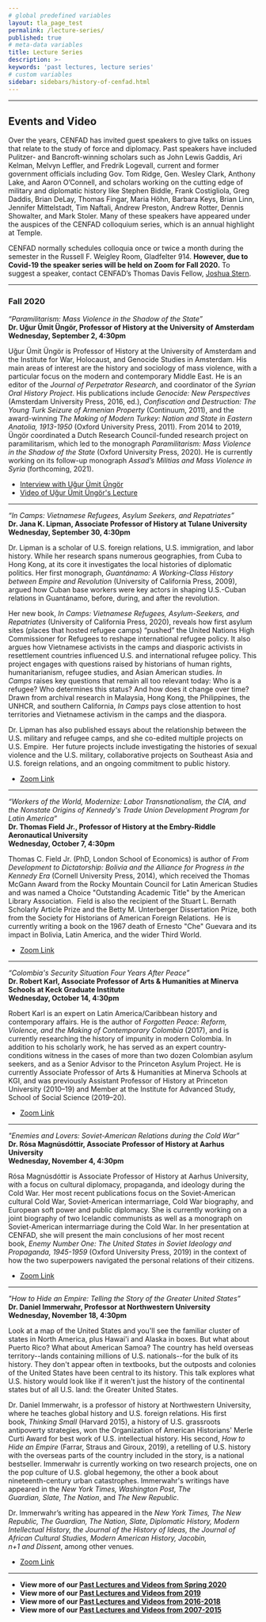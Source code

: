 ```yaml
---
# global predefined variables
layout: tla_page_test
permalink: /lecture-series/
published: true
# meta-data variables
title: Lecture Series
description: >-
keywords: 'past lectures, lecture series'
# custom variables
sidebar: sidebars/history-of-cenfad.html     
---
```

___

## Events and Video
Over the years, CENFAD has invited guest speakers to give talks on issues that relate to the study of force and diplomacy. Past speakers have included Pulitzer- and Bancroft-winning scholars such as John Lewis Gaddis, Ari Kelman, Melvyn Leffler, and Fredrik Logevall, current and former government officials including Gov. Tom Ridge, Gen. Wesley Clark, Anthony Lake, and Aaron O’Connell, and scholars working on the cutting edge of military and diplomatic history like Stephen Biddle, Frank Costigliola, Greg Daddis, Brian DeLay, Thomas Fingar, Maria Höhn, Barbara Keys, Brian Linn, Jennifer Mittelstadt, Tim Naftali, Andrew Preston, Andrew Rotter, Dennis Showalter, and Mark Stoler. Many of these speakers have appeared under the auspices of the CENFAD colloquium series, which is an annual highlight at Temple. 

CENFAD normally schedules colloquia once or twice a month during the semester in the Russell F. Weigley Room, Gladfelter 914. **However, due to Covid-19 the speaker series will be held on Zoom for Fall 2020.** To suggest a speaker, contact CENFAD’s Thomas Davis Fellow, [Joshua Stern](mailto:tuj64084@temple.edu).

___

### Fall 2020
_“Paramilitarism: Mass Violence in the Shadow of the State”_<br>
**Dr. Uğur Ümit Üngör, Professor of History at the University of Amsterdam**<br>
**Wednesday, September 2, 4:30pm**<br>

Uğur Ümit Üngör is Professor of History at the University of Amsterdam and the Institute for War, Holocaust, and Genocide Studies in Amsterdam. His main areas of interest are the history and sociology of mass violence, with a particular focus on the modern and contemporary Middle East. He is an editor of the _Journal of Perpetrator Research_, and coordinator of the _Syrian Oral History Project_. His publications include _Genocide: New Perspectives_ (Amsterdam University Press, 2016, ed.), _Confiscation and Destruction: The Young Turk Seizure of Armenian Property_ (Continuum, 2011), and the award-winning _The Making of Modern Turkey: Nation and State in Eastern Anatolia, 1913-1950_ (Oxford University Press, 2011). From 2014 to 2019, Üngör coordinated a Dutch Research Council-funded research project on paramilitarism, which led to the monograph _Paramilitarism: Mass Violence in the Shadow of the State_ (Oxford University Press, 2020). He is currently working on its follow-up monograph _Assad’s Militias and Mass Violence in Syria_ (forthcoming, 2021).

- [Interview with Uğur Ümit Üngör](https://drive.google.com/file/d/1mfICG5ivNFcdKdSCmhZUoEmTUqhc17Ip/view)
- [Video of Uğur Ümit Üngör's Lecture](https://drive.google.com/file/d/1Zlb7oRldt4AnTa_5H8NwV_1E9dLtdCB9/view)

___

_“In Camps: Vietnamese Refugees, Asylum Seekers, and Repatriates”_<br>
**Dr. Jana K. Lipman, Associate Professor of History at Tulane University**<br>
**Wednesday, September 30, 4:30pm**<br>

Dr. Lipman is a scholar of U.S. foreign relations, U.S. immigration, and labor history. While her research spans numerous geographies, from Cuba to Hong Kong, at its core it investigates the local histories of diplomatic politics. Her first monograph, _Guantánamo: A Working-Class History between Empire and Revolution_ (University of California Press, 2009), argued how Cuban base workers were key actors in shaping U.S.-Cuban relations in Guantánamo, before, during, and after the revolution. 

Her new book, _In Camps: Vietnamese Refugees, Asylum-Seekers, and Repatriates_ (University of California Press, 2020), reveals how first asylum sites (places that hosted refugee camps) “pushed” the United Nations High Commissioner for Refugees to reshape international refugee policy. It also argues how Vietnamese activists in the camps and diasporic activists in resettlement countries influenced U.S. and international refugee policy. This project engages with questions raised by historians of human rights, humanitarianism, refugee studies, and Asian American studies. _In Camps_ raises key questions that remain all too relevant today: Who is a refugee? Who determines this status? And how does it change over time? Drawn from archival research in Malaysia, Hong Kong, the Philippines, the UNHCR, and southern California, _In Camps_ pays close attention to host territories and Vietnamese activism in the camps and the diaspora.

Dr. Lipman has also published essays about the relationship between the U.S. military and refugee camps, and she co-edited multiple projects on U.S. Empire.  Her future projects include investigating the histories of sexual violence and the U.S. military, collaborative projects on Southeast Asia and U.S. foreign relations, and an ongoing commitment to public history.

- [Zoom Link](https://temple.zoom.us/j/95791045425)

___

_“Workers of the World, Modernize: Labor Transnationalism, the CIA, and the Nonstate Origins of Kennedy's Trade Union Development Program for Latin America”_<br>
**Dr. Thomas Field Jr., Professor of History at the Embry-Riddle Aeronautical University**<br>
**Wednesday, October 7, 4:30pm**<br>

Thomas C. Field Jr. (PhD, London School of Economics) is author of _From Development to Dictatorship: Bolivia and the Alliance for Progress in the Kennedy Era_ (Cornell University Press, 2014), which received the Thomas McGann Award from the Rocky Mountain Council for Latin American Studies and was named a Choice "Outstanding Academic Title" by the American Library Association.  Field is also the recipient of the Stuart L. Bernath Scholarly Article Prize and the Betty M. Unterberger Dissertation Prize, both from the Society for Historians of American Foreign Relations.  He is currently writing a book on the 1967 death of Ernesto "Che" Guevara and its impact in Bolivia, Latin America, and the wider Third World.

- [Zoom Link](https://temple.zoom.us/j/97847989188)

___

_“Colombia's Security Situation Four Years After Peace”_<br>
**Dr. Robert Karl, Associate Professor of Arts & Humanities at Minerva Schools at Keck Graduate Institute**<br>
**Wednesday, October 14, 4:30pm**<br>

Robert Karl is an expert on Latin America/Caribbean history and contemporary affairs. He is the author of _Forgotten Peace: Reform, Violence, and the Making of Contemporary Colombia_ (2017), and is currently researching the history of impunity in modern Colombia. In addition to his scholarly work, he has served as an expert country-conditions witness in the cases of more than two dozen Colombian asylum seekers, and as a Senior Advisor to the Princeton Asylum Project. He is currently Associate Professor of Arts & Humanities at Minerva Schools at KGI, and was previously Assistant Professor of History at Princeton University (2010–19) and Member at the Institute for Advanced Study, School of Social Science (2019–20).

- [Zoom Link](https://temple.zoom.us/j/93097777470)

___

_"Enemies and Lovers: Soviet-American Relations during the Cold War”_<br>
**Dr. Rósa Magnúsdóttir, Associate Professor of History at Aarhus University**<br>
**Wednesday, November 4, 4:30pm**<br>

Rósa Magnúsdóttir is Associate Professor of History at Aarhus University, with a focus on cultural diplomacy, propaganda, and ideology during the Cold War. Her most recent publications focus on the Soviet-American cultural Cold War, Soviet-American intermarriage, Cold War biography, and European soft power and public diplomacy. She is currently working on a joint biography of two Icelandic communists as well as a monograph on Soviet-American intermarriage during the Cold War. In her presentation at CENFAD, she will present the main conclusions of her most recent book, _Enemy Number One: The United States in Soviet Ideology and Propaganda, 1945-1959_ (Oxford University Press, 2019) in the context of how the two superpowers navigated the personal relations of their citizens.

- [Zoom Link](https://temple.zoom.us/j/98461410388)

___

_"How to Hide an Empire: Telling the Story of the Greater United States”_<br>
**Dr. Daniel Immerwahr, Professor at Northwestern University**<br>
**Wednesday, November 18, 4:30pm**<br>

Look at a map of the United States and you'll see the familiar cluster of states in North America, plus Hawai'i and Alaska in boxes. But what about Puerto Rico? What about American Samoa? The country has held overseas territory--lands containing millions of U.S. nationals--for the bulk of its history. They don't appear often in textbooks, but the outposts and colonies of the United States have been central to its history. This talk explores what U.S. history would look like if it weren't just the history of the continental states but of all U.S. land: the Greater United States.

Dr. Daniel Immerwahr, is a professor of history at Northwestern University, where he teaches global history and U.S. foreign relations. His first book, _Thinking Small_ (Harvard 2015), a history of U.S. grassroots antipoverty strategies, won the Organization of American Historians' Merle Curti Award for best work of U.S. intellectual history. His second, _How to Hide an Empire_ (Farrar, Straus and Giroux, 2019), a retelling of U.S. history with the overseas parts of the country included in the story, is a national bestseller. Immerwahr is currently working on two research projects, one on the pop culture of U.S. global hegemony, the other a book about nineteenth-century urban catastrophes. Immerwahr's writings have appeared in the _New York Times, Washington Post, The Guardian, Slate, The Nation_, and _The New Republic_.

Dr. Immerwahr’s writing has appeared in the _New York Times, The New Republic, The Guardian, The Nation, Slate, Diplomatic History, Modern Intellectual History, the Journal of the History of Ideas, the Journal of African Cultural Studies, Modern American History, Jacobin, n+1 and Dissent_, among other venues.

- [Zoom Link](https://temple.zoom.us/j/94291516522)

___

- **View more of our [Past Lectures and Videos from Spring 2020](https://drive.google.com/file/d/12_--TRaOiEh4pZObhSuJv_kz_tFNvYiK/view?usp=sharing)** 
- **View more of our [Past Lectures and Videos from 2019](https://drive.google.com/file/d/1OyBZlWv7Ur6T-lhZEjzF9ZytiIae9RRx/view?usp=sharing)** 
- **View more of our [Past Lectures and Videos from 2016-2018](https://liberalarts.temple.edu/sites/liberalarts/files/2016-18%20Past%20Lecture%20Archives.pdf)**
- **View more of our [Past Lectures and Videos from 2007-2015](https://liberalarts.temple.edu/sites/liberalarts/files/CENFAD%20Guest%20Speaker%20Lectures.pdf)**
